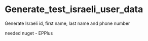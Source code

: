 # Generate_test_israeli_user_data
Generate Israeli id, first name, last name and phone number

needed nuget - EPPlus
 
